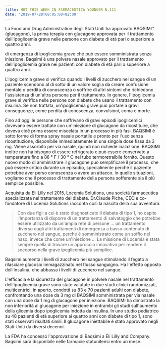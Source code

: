 ```yaml
---
title: HOT THIS WEEK IN FARMACEUTICA YOUNGER N.111
date: '2019-07-28T08:05:00+02:00'
---
```

La Food and Drug Administration degli Stati Uniti ha approvato BAQSIMI™ (glucagone), la prima terapia con glucagone approvata per il trattamento dell'ipoglicemia grave nelle persone con diabete di età pari o superiore a quattro anni.



di emergenza di ipoglicemia grave che può essere somministrata senza iniezione. Baqsimi è una polvere nasale approvato per il trattamento dell'ipoglicemia grave nei pazienti con diabete di età pari o superiore a quattro anni.

L'ipoglicemia grave si verifica quando i livelli di zucchero nel sangue di un paziente scendono al di sotto di un valore soglia da creare confusione mentale o perdita di conoscenza o soffrire di altri sintomi che richiedono l'assistenza di un'altra persona per il trattamento. In genere, l'ipoglicemia grave si verifica nelle persone con diabete che usano il trattamento con insulina. Se non trattata, un'ipoglicemia grave può portare a gravi conseguenze, come perdita di conoscenza, convulsioni, coma e morte.

Fino ad oggi le persone che soffrivano di gravi episodi ipoglicemici dovevano essere trattate con un'iniezione di glucagone da ricostituire, che doveva cioè prima essere miscelata in un processo in più fasi. BAQSIMI è sotto forme di forma spray nasale portatile e pronto per l'uso senza ricostituzione, disponibile immediatamente in una singola dose fissa da 3 mg. Viene assorbito per via nasale, quindi non richiede inalazione. BAQSIMI inoltre non ha bisogno di essere refrigerato e può essere conservato a temperature fino a 86 ° F / 30 ° C nel tubo termoretraibile fornito. Questo nuovo modo di amministrare il glucagone può semplificare il processo, che può essere critico durante un episodio, specialmente perché il paziente potrebbe aver perso conoscenza o avere un attacco. In quelle situazioni, vogliamo che il processo di trattamento della persona sofferente sia il più semplice possibile. 

Acquisita da Eli Lilly nel 2015, Locemia Solutions, una società farmaceutica specializzata nel trattamento del diabete. Dr.Claude Piche, CEO e co-fondatore di Locemia Solutions racconta così la nascita della sua avventura:

> Con due figli a cui è stato diagnosticato il diabete di tipo 1, ho capito l'importanza di disporre di un trattamento di salvataggio che potrebbe essere utilizzato da un'ampia rete di persone ... un trattamento diverso dagli altri trattamenti di emergenza a basso contenuto di zucchero nel sangue, perché è somministrato come un soffio nel naso, invece che come un'iniezione ... La missione di Locemia è stata sempre quella di trovare un approccio innovativo per rendere il soccorso nella grave ipoglicemia più semplice.

Baqsimi aumenta i livelli di zucchero nel sangue stimolando il fegato a rilasciare glucosio immagazzinato nel flusso sanguigno. Ha l'effetto opposto dell'insulina, che abbassa i livelli di zucchero nel sangue.

L'efficacia e la sicurezza del glucagone in polvere nasale nel trattamento dell'ipoglicemia grave sono state valutate in due studi clinici randomizzati, multicentrici, in aperto, condotti su 83 e 70 pazienti adulti con diabete, confrontando una dose da 3 mg di BAQSIMI somministrata per via nasale con una dose da 1 mg di glucagone per iniezione. BAQSIMI ha dimostrato la non inferiorità al glucagone per iniezione in entrambi gli studi sull'aumento della glicemia dopo ipoglicemia indotta da insulina. In uno studio pediatrico su 48 pazienti di età superiore ai quattro anni con diabete di tipo 1, sono stati osservati risultati simili. Il glucagone iniettabile è stato approvato negli Stati Uniti da diversi decenni. 

La FDA ha concesso l'approvazione di Baqsimi a Eli Lilly and Company. Baqsimi sarà disponibile nelle farmacie statunitensi entro un mese.
